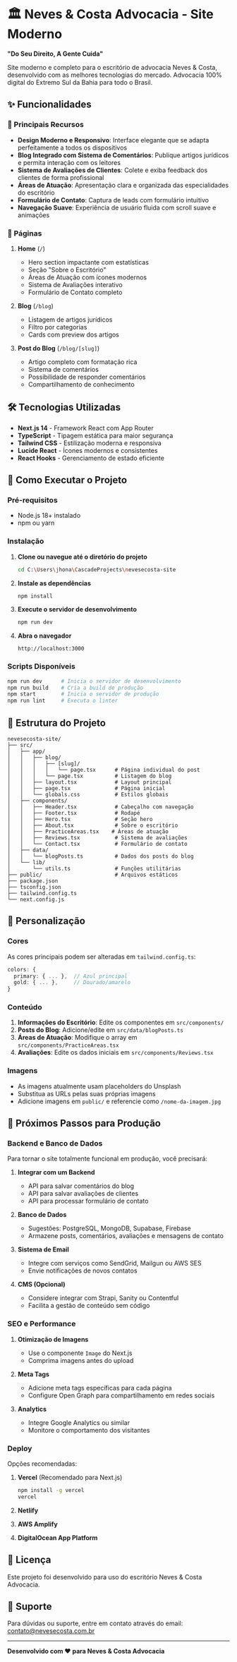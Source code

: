 # 🏛️ Neves & Costa Advocacia - Site Moderno

**"Do Seu Direito, A Gente Cuida"**

Site moderno e completo para o escritório de advocacia Neves & Costa, desenvolvido com as melhores tecnologias do mercado. Advocacia 100% digital do Extremo Sul da Bahia para todo o Brasil.

## ✨ Funcionalidades

### 🎯 Principais Recursos

- **Design Moderno e Responsivo**: Interface elegante que se adapta perfeitamente a todos os dispositivos
- **Blog Integrado com Sistema de Comentários**: Publique artigos jurídicos e permita interação com os leitores
- **Sistema de Avaliações de Clientes**: Colete e exiba feedback dos clientes de forma profissional
- **Áreas de Atuação**: Apresentação clara e organizada das especialidades do escritório
- **Formulário de Contato**: Captura de leads com formulário intuitivo
- **Navegação Suave**: Experiência de usuário fluida com scroll suave e animações

### 📄 Páginas

1. **Home** (`/`)
   - Hero section impactante com estatísticas
   - Seção "Sobre o Escritório"
   - Áreas de Atuação com ícones modernos
   - Sistema de Avaliações interativo
   - Formulário de Contato completo

2. **Blog** (`/blog`)
   - Listagem de artigos jurídicos
   - Filtro por categorias
   - Cards com preview dos artigos

3. **Post do Blog** (`/blog/[slug]`)
   - Artigo completo com formatação rica
   - Sistema de comentários
   - Possibilidade de responder comentários
   - Compartilhamento de conhecimento

## 🛠️ Tecnologias Utilizadas

- **Next.js 14** - Framework React com App Router
- **TypeScript** - Tipagem estática para maior segurança
- **Tailwind CSS** - Estilização moderna e responsiva
- **Lucide React** - Ícones modernos e consistentes
- **React Hooks** - Gerenciamento de estado eficiente

## 🚀 Como Executar o Projeto

### Pré-requisitos

- Node.js 18+ instalado
- npm ou yarn

### Instalação

1. **Clone ou navegue até o diretório do projeto**
   ```bash
   cd C:\Users\jhona\CascadeProjects\nevesecosta-site
   ```

2. **Instale as dependências**
   ```bash
   npm install
   ```

3. **Execute o servidor de desenvolvimento**
   ```bash
   npm run dev
   ```

4. **Abra o navegador**
   ```
   http://localhost:3000
   ```

### Scripts Disponíveis

```bash
npm run dev      # Inicia o servidor de desenvolvimento
npm run build    # Cria a build de produção
npm start        # Inicia o servidor de produção
npm run lint     # Executa o linter
```

## 📁 Estrutura do Projeto

```
nevesecosta-site/
├── src/
│   ├── app/
│   │   ├── blog/
│   │   │   ├── [slug]/
│   │   │   │   └── page.tsx      # Página individual do post
│   │   │   └── page.tsx          # Listagem do blog
│   │   ├── layout.tsx            # Layout principal
│   │   ├── page.tsx              # Página inicial
│   │   └── globals.css           # Estilos globais
│   ├── components/
│   │   ├── Header.tsx            # Cabeçalho com navegação
│   │   ├── Footer.tsx            # Rodapé
│   │   ├── Hero.tsx              # Seção hero
│   │   ├── About.tsx             # Sobre o escritório
│   │   ├── PracticeAreas.tsx    # Áreas de atuação
│   │   ├── Reviews.tsx           # Sistema de avaliações
│   │   └── Contact.tsx           # Formulário de contato
│   ├── data/
│   │   └── blogPosts.ts          # Dados dos posts do blog
│   └── lib/
│       └── utils.ts              # Funções utilitárias
├── public/                       # Arquivos estáticos
├── package.json
├── tsconfig.json
├── tailwind.config.ts
└── next.config.js
```

## 🎨 Personalização

### Cores

As cores principais podem ser alteradas em `tailwind.config.ts`:

```typescript
colors: {
  primary: { ... },  // Azul principal
  gold: { ... },     // Dourado/amarelo
}
```

### Conteúdo

1. **Informações do Escritório**: Edite os componentes em `src/components/`
2. **Posts do Blog**: Adicione/edite em `src/data/blogPosts.ts`
3. **Áreas de Atuação**: Modifique o array em `src/components/PracticeAreas.tsx`
4. **Avaliações**: Edite os dados iniciais em `src/components/Reviews.tsx`

### Imagens

- As imagens atualmente usam placeholders do Unsplash
- Substitua as URLs pelas suas próprias imagens
- Adicione imagens em `public/` e referencie como `/nome-da-imagem.jpg`

## 🔧 Próximos Passos para Produção

### Backend e Banco de Dados

Para tornar o site totalmente funcional em produção, você precisará:

1. **Integrar com um Backend**
   - API para salvar comentários do blog
   - API para salvar avaliações de clientes
   - API para processar formulário de contato

2. **Banco de Dados**
   - Sugestões: PostgreSQL, MongoDB, Supabase, Firebase
   - Armazene posts, comentários, avaliações e mensagens de contato

3. **Sistema de Email**
   - Integre com serviços como SendGrid, Mailgun ou AWS SES
   - Envie notificações de novos contatos

4. **CMS (Opcional)**
   - Considere integrar com Strapi, Sanity ou Contentful
   - Facilita a gestão de conteúdo sem código

### SEO e Performance

1. **Otimização de Imagens**
   - Use o componente `Image` do Next.js
   - Comprima imagens antes do upload

2. **Meta Tags**
   - Adicione meta tags específicas para cada página
   - Configure Open Graph para compartilhamento em redes sociais

3. **Analytics**
   - Integre Google Analytics ou similar
   - Monitore o comportamento dos visitantes

### Deploy

Opções recomendadas:

1. **Vercel** (Recomendado para Next.js)
   ```bash
   npm install -g vercel
   vercel
   ```

2. **Netlify**
3. **AWS Amplify**
4. **DigitalOcean App Platform**

## 📝 Licença

Este projeto foi desenvolvido para uso do escritório Neves & Costa Advocacia.

## 🤝 Suporte

Para dúvidas ou suporte, entre em contato através do email: contato@nevesecosta.com.br

---

**Desenvolvido com ❤️ para Neves & Costa Advocacia**
